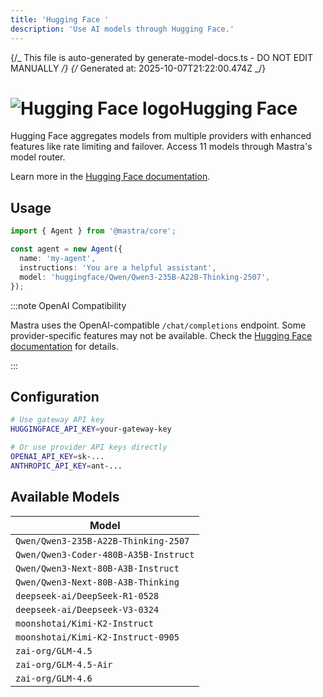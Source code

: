 ```yaml
---
title: 'Hugging Face '
description: 'Use AI models through Hugging Face.'
---
```


{/_ This file is auto-generated by generate-model-docs.ts - DO NOT EDIT MANUALLY _/}
{/_ Generated at: 2025-10-07T21:22:00.474Z _/}

# <img src="https://models.dev/logos/huggingface.svg" alt="Hugging Face logo" className="inline w-8 h-8 mr-2 align-middle dark:invert dark:brightness-0 dark:contrast-200" />Hugging Face

Hugging Face aggregates models from multiple providers with enhanced features like rate limiting and failover. Access 11 models through Mastra's model router.

Learn more in the [Hugging Face documentation](https://huggingface.co).

## Usage

```typescript
import { Agent } from '@mastra/core';

const agent = new Agent({
  name: 'my-agent',
  instructions: 'You are a helpful assistant',
  model: 'huggingface/Qwen/Qwen3-235B-A22B-Thinking-2507',
});
```

:::note OpenAI Compatibility

Mastra uses the OpenAI-compatible `/chat/completions` endpoint. Some provider-specific features may not be available. Check the [Hugging Face documentation](https://huggingface.co) for details.

:::

## Configuration

```bash
# Use gateway API key
HUGGINGFACE_API_KEY=your-gateway-key

# Or use provider API keys directly
OPENAI_API_KEY=sk-...
ANTHROPIC_API_KEY=ant-...
```

## Available Models

| Model                                 |
| ------------------------------------- |
| `Qwen/Qwen3-235B-A22B-Thinking-2507`  |
| `Qwen/Qwen3-Coder-480B-A35B-Instruct` |
| `Qwen/Qwen3-Next-80B-A3B-Instruct`    |
| `Qwen/Qwen3-Next-80B-A3B-Thinking`    |
| `deepseek-ai/DeepSeek-R1-0528`        |
| `deepseek-ai/Deepseek-V3-0324`        |
| `moonshotai/Kimi-K2-Instruct`         |
| `moonshotai/Kimi-K2-Instruct-0905`    |
| `zai-org/GLM-4.5`                     |
| `zai-org/GLM-4.5-Air`                 |
| `zai-org/GLM-4.6`                     |
